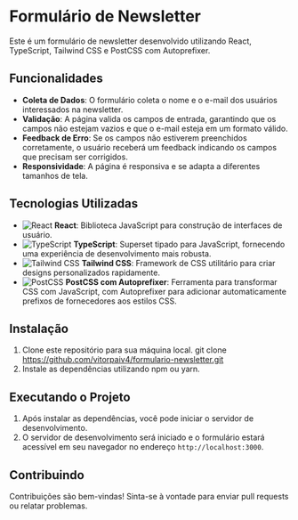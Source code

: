 # Formulário de Newsletter

Este é um formulário de newsletter desenvolvido utilizando React, TypeScript, Tailwind CSS e PostCSS com Autoprefixer.

## Funcionalidades

- **Coleta de Dados**: O formulário coleta o nome e o e-mail dos usuários interessados na newsletter.
- **Validação**: A página valida os campos de entrada, garantindo que os campos não estejam vazios e que o e-mail esteja em um formato válido.
- **Feedback de Erro**: Se os campos não estiverem preenchidos corretamente, o usuário receberá um feedback indicando os campos que precisam ser corrigidos.
- **Responsividade**: A página é responsiva e se adapta a diferentes tamanhos de tela.

## Tecnologias Utilizadas

- ![React](https://img.shields.io/badge/-React-blue?style=flat-square&logo=react&logoColor=white) **React**: Biblioteca JavaScript para construção de interfaces de usuário.
- ![TypeScript](https://img.shields.io/badge/-TypeScript-3178C6?style=flat-square&logo=typescript&logoColor=white) **TypeScript**: Superset tipado para JavaScript, fornecendo uma experiência de desenvolvimento mais robusta.
- ![Tailwind CSS](https://img.shields.io/badge/-Tailwind_CSS-38B2AC?style=flat-square&logo=tailwind-css&logoColor=white) **Tailwind CSS**: Framework de CSS utilitário para criar designs personalizados rapidamente. 
- ![PostCSS](https://img.shields.io/badge/-PostCSS-DD3A0A?style=flat-square&logo=postcss&logoColor=white) **PostCSS com Autoprefixer**: Ferramenta para transformar CSS com JavaScript, com Autoprefixer para adicionar automaticamente prefixos de fornecedores aos estilos CSS.

## Instalação

1. Clone este repositório para sua máquina local.
   git clone https://github.com/vitorpaiv4/formulario-newsletter.git
2. Instale as dependências utilizando npm ou yarn.

## Executando o Projeto

1. Após instalar as dependências, você pode iniciar o servidor de desenvolvimento.
2. O servidor de desenvolvimento será iniciado e o formulário estará acessível em seu navegador no endereço `http://localhost:3000`.

## Contribuindo

Contribuições são bem-vindas! Sinta-se à vontade para enviar pull requests ou relatar problemas.





